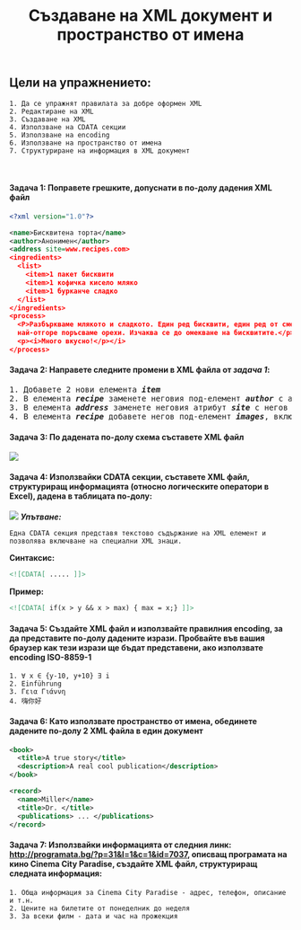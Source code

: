 <!-- Header -->
<header> 
  <h1><b>Създаване на XML документ и пространство от имена</b></h1>
</header>

<!-- Content -->
## Цели на упражнението:
		
```
1. Да се упражнят правилата за добре оформен XML    
2. Редактиране на XML                               
3. Създаване на XML                                 
4. Използване на CDATA секции                      
5. Използване на encoding                           
6. Използване на пространство от имена             
7. Структуриране на информация в XML документ       

```

<br/>

<h4>Задача 1: Поправете грешките, допуснати в по-долу дадения XML файл</h4>
    
```xml
<?xml version="1.0"?>

<name>Бисквитена торта</name>
<author>Анонимен</author>
<address site=www.recipes.com>
<ingredients>
  <list>
    <item>1 пакет бисквити
    <item>1 кофичка кисело мляко
    <item>1 бурканче сладко
  </list>
</ingredients>
<process>
  <P>Разбъркваме млякото и сладкото. Един ред бисквити, един ред от сместа и пак така, 
  най-отгоре поръсваме орехи. Изчаква се до омекване на бисквитите.</p>
  <p><i>Много вкусно!</p></i>
</process>
```

<h4>Задача 2: Направете следните промени в XML файла от <i>задача 1</i>:</h4>

<pre>
1. Добавете 2 нови елемента <b><i>item</i></b>
2. В елемента <b><i>recipe</i></b> заменете неговия под-елемент <b><i>author</i></b> с атрибут
3. В елемента <b><i>address</i></b> заменете неговия атрибут <b><i>site</i></b> с негов под-елемент
4. В елемента <b><i>recipe</i></b> добавете негов под-елемент <b><i>images</i></b>, включващ няколко под-елемента <b><i>image</i></b>
</pre>
 
<h4>Задача 3: По дадената по-долу схема съставете XML файл</h4>
<img src="https://github.com/ngadzheva/XML-labs/tree/master/week%201/exercises/images/xmlSchema.png"/>

<h4>Задача 4: Използвайки CDATA секции, съставете XML файл, структуриращ информацията (относно логическите оператори в Excel), дадена в таблицата по-долу:</h4>
<img src="https://github.com/ngadzheva/XML-labs/tree/master/week%201/exercises/images/cdatasections.png"/>
<b><i>Упътване:</i></b>

```
Една CDATA секция представя текстово съдържание на XML елемент и позволява включване на специални XML знаци.
```

<b> Синтаксис: </b>

```xml
<![CDATA[ ..... ]]>
```

<b> Пример:</b>

```xml 
<![CDATA[ if(x > y && x > max) { max = x;} ]]> 
```
  
<h4>Задача 5:  Създайте XML файл и използвайте правилния encoding, за да представите по-долу дадените изрази.
Пробвайте във вашия браузер как тези изрази ще бъдат представени, ако използвате encoding ISO-8859-1</h4>

```
1. ∀ x ∈ {y-10, y+10} ∃ i
2. Einführung
3. Γεια Γιάννη
4. 嗨你好
```
  
<h4>Задача 6:  Като използвате пространство от имена, обединете дадените по-долу 2 XML файла в един документ</h4>

```xml
<book> 
  <title>A true story</title> 
  <description>A real cool publication</description> 
</book>
```

```xml
<record> 
  <name>Miller</name> 
  <title>Dr. </title> 
  <publications> ... </publications> 
</record>
```

<h4>Задача 7:  Използвайки информацията от следния линк: <a href="http://programata.bg/?p=31&l=1&c=1&id=7037" target="_blank">http://programata.bg/?p=31&l=1&c=1&id=7037</a>, 
описващ програмата на кино Cinema City Paradise, създайте XML файл, структуриращ следната информация: </h4>

```
1. Обща информация за Cinema City Paradise - адрес, телефон, описание и т.н.
2. Цените на билетите от понеделник до неделя
3. За всеки филм - дата и час на прожекция
```
